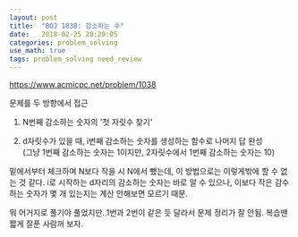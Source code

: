 ```yaml
---
layout: post
title:  "BOJ 1038: 감소하는 수"
date:   2018-02-25 20:20:05 
categories: problem_solving
use_math: true
tags: problem_solving need_review
---
```


<a target="_blank" href="https://www.acmicpc.net/problem/1038">https://www.acmicpc.net/problem/1038</a><br/>
  
문제를 두 방향에서 접근   
  
1. N번째 감소하는 숫자의 '첫 자릿수 찾기'  
  
2. d자릿수가 있을 때, i번째 감소하는 숫자를 생성하는 함수로 나머지 답 완성  
(그냥 1번째 감소하는 숫자는 1이지만, 2자릿수에서 1번째 감소하는 숫자는 10)  
  
밑에서부터 체크하며 N보다 작을 시 N에서 뺐는데, 이 방법으로는 이렇게밖에 할 수 없는 것 같다. i로 시작하는 d자리의   감소하는 숫자는 바로 알 수 있으나, 이보다 작은 감수하는 숫자가 몇 개 있는지는 계산 안해보면 모르기 때문.  
  
뭐 어거지로 풀기야 풀었지만..1번과 2번이 같은 듯 달라서 문제 정리가 잘 안됨. 복습땐 짧게 잘푼 사람꺼 보자.  